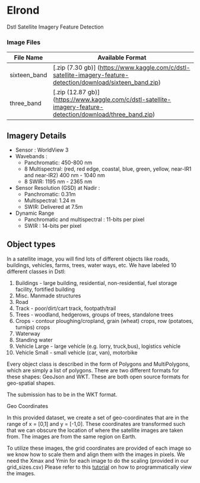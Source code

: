 # Elrond
Dstl Satellite Imagery Feature Detection

### Image Files
File Name | Available Format
--------- | ----------------
sixteen_band | [.zip (7.30 gb)] (https://www.kaggle.com/c/dstl-satellite-imagery-feature-detection/download/sixteen_band.zip)
three_band | [.zip (12.87 gb)] (https://www.kaggle.com/c/dstl-satellite-imagery-feature-detection/download/three_band.zip)

## Imagery Details
* Sensor : WorldView 3
* Wavebands :
  * Panchromatic: 450-800 nm
  * 8 Multispectral: (red, red edge, coastal, blue, green, yellow, near-IR1 and near-IR2) 400 nm - 1040 nm
  * 8 SWIR: 1195 nm - 2365 nm
* Sensor Resolution (GSD) at Nadir :
  * Panchromatic: 0.31m 
  * Multispectral: 1.24 m
  * SWIR: Delivered at 7.5m
* Dynamic Range
  * Panchromatic and multispectral : 11-bits per pixel
  * SWIR : 14-bits per pixel
  
## Object types

In a satellite image, you will find lots of different objects like roads, buildings, vehicles, farms, trees, water ways, etc. We have labeled 10 different classes in Dstl:

 1. Buildings - large building, residential, non-residential, fuel storage facility, fortified building
 2. Misc. Manmade structures 
 3. Road 
 4. Track - poor/dirt/cart track, footpath/trail
 5. Trees - woodland, hedgerows, groups of trees, standalone trees
 6. Crops - contour ploughing/cropland, grain (wheat) crops, row (potatoes, turnips) crops
 7. Waterway 
 8. Standing water
 9. Vehicle Large - large vehicle (e.g. lorry, truck,bus), logistics vehicle
 10. Vehicle Small - small vehicle (car, van), motorbike

Every object class is described in the form of Polygons and MultiPolygons, which are simply a list of polygons. There are two different formats for these shapes: GeoJson and WKT. These are both open source formats for geo-spatial shapes. 

The submission has to be in the WKT format. 

Geo Coordinates

In this provided dataset, we create a set of geo-coordinates that are in the range of x = [0,1] and y = [-1,0]. These coordinates are transformed such that we can obscure the location of where the satellite images are taken from. The images are from the same region on Earth.

To utilize these images, the grid coordinates are provided of each image so we know how to scale them and align them with the images in pixels. We need the Xmax and Ymin for each image to do the scaling (provided in our grid_sizes.csv) Please refer to this [tutorial](https://www.kaggle.com/c/dstl-satellite-imagery-feature-detection/details/data-processing-tutorial) on how to programmatically view the images.


